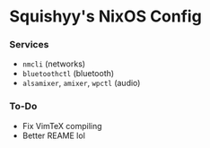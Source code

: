 # Squishyy's NixOS Config

### Services
 - `nmcli` (networks)
 - `bluetoothctl` (bluetooth)
 - `alsamixer`, `amixer`, `wpctl` (audio)

### To-Do
 - Fix VimTeX compiling
 - Better REAME lol

